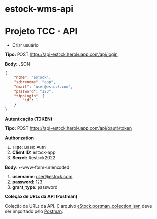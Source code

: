 # estock-wms-api

# **Projeto TCC - API**

- Criar usuário: 

**Tipo:** POST 
https://api-estock.herokuapp.com/api/login

**Body**: JSON

```json
{
    "nome": "estock",
    "sobrenome": "app",
    "email": "user@estock.com",
    "password": "123",
    "tipoLogin": {
        "id": 1
    }
}
````

**Autenticação (TOKEN)**

**Tipo:** POST 
https://api-estock.herokuapp.com/api/oauth/token

**Authorization**

1. **Tipo:** Basic Auth
2. **Client ID:** estock-app
3. **Secret:** #estock2022

**Body**: x-www-form-urlencoded

1. **username:** user@estock.com
2. **password:** 123
3. **grant_type:** password

**Coleção de URLs da API (Postman)**

Coleção de URLs da API. O arquivo [eStock.postman_collection.json](https://github.com/diegopaoliello/estock-wms-api/blob/main/src/main/resources/eStock.postman_collection.json) deve ser importado pelo [Postman](https://www.postman.com/downloads/).
